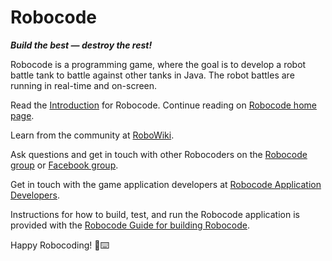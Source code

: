 # Robocode

**_Build the best — destroy the rest!_**

Robocode is a programming game, where the goal is to develop a robot battle tank to battle against other tanks in Java.
The robot battles are running in real-time and on-screen.

Read the [Introduction] for Robocode. Continue reading on [Robocode home page].

Learn from the community at [RoboWiki](https://robowiki.net/).

Ask questions and get in touch with other Robocoders on the [Robocode group] or [Facebook group].

Get in touch with the game application developers at [Robocode Application Developers].

Instructions for how to build, test, and run the Robocode application is provided with
the [Robocode Guide for building Robocode].

Happy Robocoding! 🤖⌨️


[Introduction]: https://robocode.sourceforge.io/docs/ReadMe.html

[Robocode home page]: https://robocode.sourceforge.io/

[RoboWiki]: https://robowiki.net/

[Robocode group]: https://groups.google.com/g/robocode

[Facebook group]: https://www.facebook.com/groups/129627130234/

[Robocode Application Developers]: http://groups.google.com/group/robocode-developers.

[Robocode Guide for building Robocode]: https://robowiki.net/wiki/Robocode/Developers_Guide_for_building_Robocode